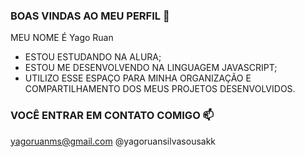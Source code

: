 ### BOAS VINDAS AO MEU PERFIL 🐔

MEU NOME É Yago Ruan

- ESTOU ESTUDANDO NA ALURA;
- ESTOU ME DESENVOLVENDO NA LINGUAGEM JAVASCRIPT;
- UTILIZO ESSE ESPAÇO PARA MINHA ORGANIZAÇÃO E COMPARTILHAMENTO DOS MEUS PROJETOS DESENVOLVIDOS.

### VOCÊ ENTRAR EM CONTATO COMIGO 📫

yagoruanms@gmail.com
@yagoruansilvasousakk
